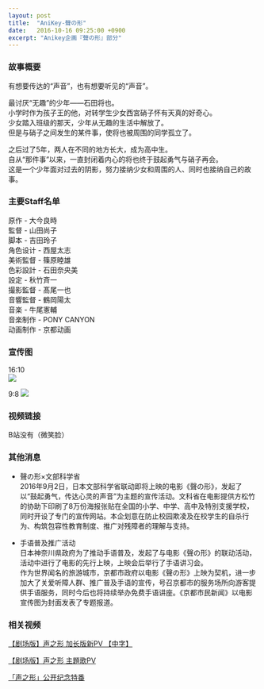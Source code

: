 ```yaml
---
layout: post
title:  "AniKey-聲の形"
date:   2016-10-16 09:25:00 +0900
excerpt: "Anikey企画『聲の形』部分"
---
```

### 故事概要
有想要传达的“声音”，也有想要听见的“声音”。

最讨厌“无趣”的少年——石田将也。  
小学时作为孩子王的他，对转学生少女西宮硝子怀有天真的好奇心。  
少女踏入班级的那天，少年从无趣的生活中解放了。  
但是与硝子之间发生的某件事，使将也被周围的同学孤立了。

之后过了5年，两人在不同的地方长大，成为高中生。  
自从“那件事”以来，一直封闭着内心的将也终于鼓起勇气与硝子再会。  
这是一个少年面对过去的阴影，努力接纳少女和周围的人、同时也接纳自己的故事。

### 主要Staff名单
原作 - 大今良時  
監督 - 山田尚子  
脚本 - 吉田玲子  
角色设计 - 西屋太志  
美術監督 - 篠原睦雄  
色彩設計 - 石田奈央美  
設定 - 秋竹斉一  
撮影監督 - 髙尾一也  
音響監督 - 鶴岡陽太  
音楽 - 牛尾憲輔  
音楽制作 - PONY CANYON  
动画制作 - 京都动画

### 宣传图

16:10  
![](http://koenokatachi-movie.com/special/02presentWpTw/wp/pc_1920_1200.jpg)

9:8
![](http://koenokatachi-movie.com/special/02presentWpTw/wp/sp_android_2160_1920.jpg)

### 视频链接
B站没有（微笑脸）

### 其他消息
+ 聲の形×文部科学省  
2016年9月2日，日本文部科学省联动即将上映的电影《聲の形》，发起了以“鼓起勇气，传达心灵的声音”为主题的宣传活动。文科省在电影提供方松竹的协助下印刷了8万份海报张贴在全国的小学、中学、高中及特別支援学校，同时开设了专门的宣传网站。本企划意在防止校园欺凌及在校学生的自杀行为、构筑包容性教育制度、推广对残障者的理解与支持。

+ 手语普及推广活动  
日本神奈川県政府为了推动手语普及，发起了与电影《聲の形》的联动活动，活动中进行了电影的先行上映，上映会后举行了手语讲习会。  
作为世界闻名的旅游城市，京都市政府以电影《聲の形》上映为契机，进一步加大了关爱听障人群、推广普及手语的宣传，号召京都市的服务场所向游客提供手语服务，同时今后也将持续举办免费手语讲座。《京都市民新闻》以电影宣传图为封面发表了专题报道。

### 相关视频
[【剧场版】声之形 加长版新PV 【中字】](http://www.bilibili.com/video/av6224917/)

[【剧场版】声之形 主題歌PV](http://www.bilibili.com/video/av6447052/)

[「声之形」公开纪念特番](http://www.bilibili.com/video/av6328046/)
